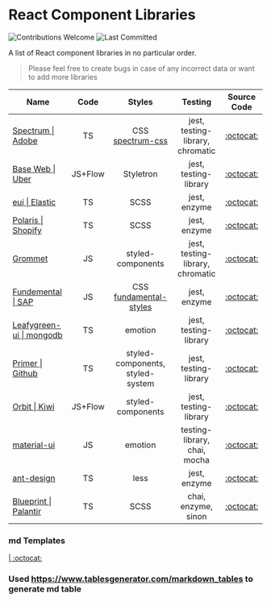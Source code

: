 # React Component Libraries

![Contributions Welcome](https://img.shields.io/badge/Contributions-welcome-blue.svg)
![Last Committed](https://img.shields.io/github/last-commit/anooprav7/react-component-libraries)

A list of React component libraries in no particular order.

> Please feel free to create bugs in case of any incorrect data or want to add more libraries

| Name                                                             |   Code  |                                Styles                                |              Testing              |                      Source Code                      |
|------------------------------------------------------------------|:-------:|:--------------------------------------------------------------------:|:---------------------------------:|:-----------------------------------------------------:|
| [Spectrum \| Adobe](https://spectrum.adobe.com)                  |    TS   |      CSS [ spectrum-css ](https://github.com/adobe/spectrum-css)     | jest, testing-library,  chromatic |  [:octocat:](https://github.com/adobe/react-spectrum) |
| [Base Web \| Uber](https://baseweb.design/)                      | JS+Flow |                               Styletron                              |       jest, testing-library       |      [:octocat:](https://github.com/uber/baseweb)     |
| [eui \| Elastic](https://elastic.github.io/eui/#/)               |    TS   |                                 SCSS                                 |            jest, enzyme           |      [:octocat:](https://github.com/elastic/eui)      |
| [Polaris \| Shopify](https://polaris.shopify.com/)               |    TS   |                                 SCSS                                 |            jest, enzyme           | [:octocat:](https://github.com/Shopify/polaris-react) |
| [Grommet ](https://v2.grommet.io/)                               |    JS   |                           styled-components                          |  jest, testing-library, chromatic |    [:octocat:](https://github.com/grommet/grommet)    |
| [ Fundemental \| SAP ](https://sap.github.io/fundamental-react/) |    JS   | CSS [fundamental-styles ](https://github.com/SAP/fundamental-styles) |            jest, enzyme           | [:octocat:](https://github.com/SAP/fundamental-react) |
| [ Leafygreen-ui \| mongodb ](https://www.mongodb.design/)        |    TS   |                                emotion                               |       jest, testing-library       | [:octocat:](https://github.com/mongodb/leafygreen-ui) |
| [ Primer \| Github ](https://primer.style/components/)           |    TS   |                   styled-components,  styled-system                  |       jest, testing-library       |   [:octocat:](https://github.com/primer/components)   |
| [ Orbit \| Kiwi ](https://orbit.kiwi/)                           | JS+Flow |                           styled-components                          |       jest, testing-library       |     [:octocat:](https://github.com/kiwicom/orbit)     |
| [ material-ui ](https://material-ui.com/)                        |    JS   |                                emotion                               |    testing-library, chai, mocha   |  [:octocat:](https://github.com/mui-org/material-ui)  |
| [ ant-design ](https://ant.design/components/overview/)          |    TS   |                                 less                                 |            jest, enzyme           | [:octocat:](https://github.com/ant-design/ant-design) |
|        [ Blueprint \| Palantir ](https://blueprintjs.com/)       |    TS   |                                 SCSS                                 |        chai, enzyme, sinon        |   [:octocat:](https://github.com/palantir/blueprint)  |

### md Templates
[ \| ]()
[:octocat:]()


### Used https://www.tablesgenerator.com/markdown_tables to generate md table










